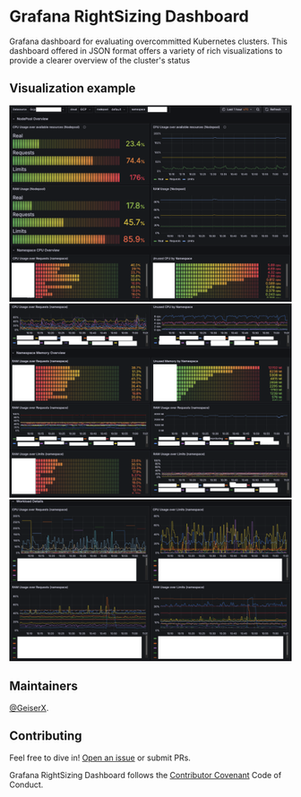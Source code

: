 # Grafana RightSizing Dashboard
Grafana dashboard for evaluating overcommitted Kubernetes clusters. This dashboard offered in JSON format offers a variety of rich visualizations to provide a clearer overview of the cluster's status

## Visualization example

![Main view](images/1.png)
![Second view](images/2.png)
![Third view](images/3.png)

## Maintainers

[@GeiserX](https://github.com/GeiserX).

## Contributing

Feel free to dive in! [Open an issue](https://github.com/GeiserX/grafana-rightsizing-dashboard/issues/new) or submit PRs.

Grafana RightSizing Dashboard follows the [Contributor Covenant](http://contributor-covenant.org/version/2/1/) Code of Conduct.
